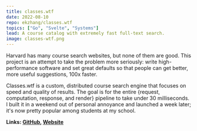 ```yaml
---
title: classes.wtf
date: 2022-08-10
repo: ekzhang/classes.wtf
topics: ["Go", "Svelte", "Systems"]
lead: A course catalog with extremely fast full-text search.
image: classes-wtf.png
---
```


Harvard has many course search websites, but none of them are good. This project
is an attempt to take the problem more seriously: write high-performance
software and set great defaults so that people can get better, more useful
suggestions, 100x faster.

Classes.wtf is a custom, distributed course search engine that focuses on speed
and quality of results. The goal is for the entire {request, computation,
response, and render} pipeline to take under 30 milliseconds. I built it in a
weekend out of personal annoyance and launched a week later; it's now pretty
popular among students at my school.

**Links: [GitHub](https://github.com/ekzhang/classes.wtf),
[Website](https://classes.wtf)**
